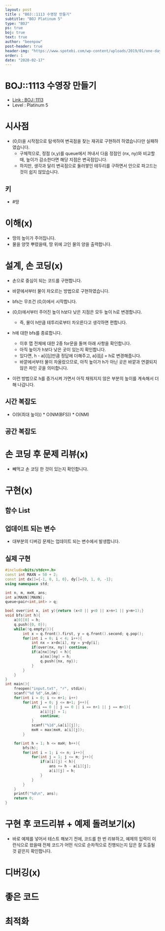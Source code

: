 ```yaml
---
layout: post
title : "BOJ::1113 수영장 만들기"
subtitle: "BOJ Platinum 5"
type: "BOJ"
ps: true
boj: true
text: true
author: "beenpow"
post-header: true
header-img: "https://www.spotebi.com/wp-content/uploads/2019/01/one-day-day-one-workout-motivation-spotebi.jpg"
order: 1
date: "2020-02-17"
---
```


# BOJ::1113 수영장 만들기
- [Link : BOJ::1113](https://www.acmicpc.net/problem/1113)
- Level : Platinum 5

# 시사점
- (0,0)을 시작점으로 탐색하여 변곡점을 찾는 재귀로 구현하려 하였습니다만 실패하였습니다.
  - 구체적으로, 정점 (x,y)를 queue에서 꺼내서 다음 정점인 (nx, ny)와 비교할때, 높이가 감소한다면
    해당 지점은 변곡점입니다.
  - 하지만, 생각과 달리 변곡점으로 둘러쌓인 테두리를 구하면서 안으로 파고드는 것이 쉽지 않았습니다.

## 키
- #땅

# 이해(x)
- 땅의 높이가 주어집니다.
- 물을 양껏 뿌렸을때, 땅 위에 고인 물의 양을 출력합니다.

# 설계, 손 코딩(x)
- 손으로 중심이 되는 코드를 구현합니다.
- 바깥에서부터 물이 차오르는 방법으로 구현하였습니다.
- bfs는 무조건 (0,0)에서 시작합니다.
- (0,0)에서부터 주어진 높이 h보다 낮은 지점은 모두 높이 h로 변경합니다.
  - 즉, 물이 h만큼 테투리로부터 차오른다고 생각하면 편합니다.
- h에 대한 bfs를 종료합니다.
  - 이후 맵 전체에 대한 2중 for문을 돌며 아래 사항을 확인합니다.
  - 아직 높이가 h보다 낮은 곳이 있는지 확인합니다.
  - 있다면, h - a[i][j]만큼 정답에 더해주고, a[i][j] = h로 변경해줍니다.
  - 바깥에서부터 물이 차올랐으므로, 아직 높이가 h가 아닌 곳은 바깥과 연결되지 않은 파인 곳을
    의미합니다.

- 이런 방법으로 h를 증가시켜 가면서 아직 채워지지 않은 부분의 높이를 계속해서 더해 나갑니다.

## 시간 복잡도
- O(9(최대 높이)) * O(NM(BFS)) * O(NM)

## 공간 복잡도

# 손 코딩 후 문제 리뷰(x)
- 빼먹고 손 코딩 한 것이 있는지 확인합니다.

# 구현(x)

## 함수 List 

## 업데이트 되는 변수
- 대부분의 디버깅 문제는 업데이트 되는 변수에서 발생합니다.

## 실제 구현 

```cpp
#include<bits/stdc++.h>
const int MAXN = 50 + 2;
const int dx[]={-1, 0, 1, 0}, dy[]={0, 1, 0, -1};
using namespace std;

int n, m, mxH, ans;
int a[MAXN][MAXN];
queue<pair<int,int> > q;

bool over(int x, int y){return (x<0 || y<0 || x>n+1 || y>m+1);}
void bfs(int h){
    a[0][0] = h;
    q.push({0, 0});
    while(!q.empty()){
        int x = q.front().first, y = q.front().second; q.pop();
        for(int i = 0; i < 4; i++){
            int nx = x+dx[i], ny = y+dy[i];
            if(over(nx, ny)) continue;
            if(a[nx][ny] < h){
                a[nx][ny] = h;
                q.push({nx, ny});
            }
        }
    }
}
int main(){
    freopen("input.txt", "r", stdin);
    scanf("%d %d",&n,&m);
    for(int i = 0; i <= n+1; i++)
        for(int j = 0; j <= m+1; j++){
            if(i == 0 || j == 0 || i == n+1 || j == m+1){
                a[i][j] = 1;
                continue;
            }
            scanf("%1d",&a[i][j]);
            mxH = max(mxH, a[i][j]);
        }

    for(int h = 1; h <= mxH; h++){
        bfs(h);
        for(int i = 1; i <= n; i++){
            for(int j = 1; j <= m; j++){
                if(a[i][j] < h){
                    ans += h - a[i][j];
                    a[i][j] = h;
                }
            }
        }
    }
    printf("%d\n", ans);
    return 0;
}
```

# 구현 후 코드리뷰 + 예제 돌려보기(x)
- 바로 예제를 넣어서 테스트 해보기 전에, 코드를 한 번 리뷰하고, 예제의 입력이 이런식으로 왔을때
  전체 코드가 어떤 식으로 순차적으로 진행되는지 답은 잘 도출될 것 같은지 확인합니다.

# 디버깅(x)

# 좋은 코드

# 최적화
